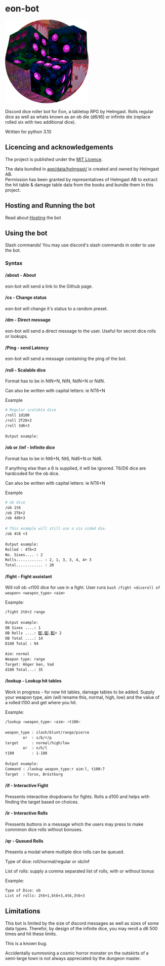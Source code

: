 # eon-bot

<img src="images/logo.png" >

Discord dice roller bot for Eon, a tabletop RPG by Helmgast.
Rolls regular dice as well as whats known as an ob die (d6/t6) or infinite die (replace rolled six with two additional dice).

Written for python 3.10

## Licencing and acknowledgements

The project is published under the [MIT Licence](LICENSE.md).

The data bundled in [app/data/helmgast/](app/data/helmgast/) is created and owned by Helmgast AB.</br>
Permission has been granted by representatives of Helmgast AB to extract the hit table & damage table data from the books and bundle them in this project.

## Hosting and Running the bot

Read about [Hosting](docs/HOSTING.md) the bot

## Using the bot

Slash commands! You may use discord's slash commands in order to use the bot.

### Syntax

#### /about - About

eon-bot will send a link to the Github page.

#### /cs - Change status

eon-bot will change it's status to a random preset.

#### /dm - Direct message

eon-bot will send a direct message to the user.
Useful for secret dice rolls or lookups.

#### /Ping - send Latency

eon-bot will send a message containing the ping of the bot.

#### /roll - Scalable dice

Format has to be in NtN+N, NtN, NdN+N or NdN.

Can also be written with capital letters: ie NT6+N

Example

```bash
# Regular scalable dice
/roll 1d100
/roll 2T20+2
/roll 3d6+3

Output example:

```

#### /ob or /inf - Infinite dice

Format has to be in Nt6+N, Nt6, Nd6+N or Nd6.

if anything else than a 6 is supplied, it will be ignored. T6/D6 dice are hardcoded for the ob dice.

Can also be written with capital letters: ie NT6+N

Example

```bash
# ob dice
/ob 1t6
/ob 2T6+2
/ob 4d6+3

# This example will still use a six sided die.
/ob 4t8 +3

Output example:
Rolled : 4T6+3
No. Sixes.... : 2
Rolls............ : 2, 1, 3, 3, 4, 4+ 3
Total............ : 20
```

#### /fight - Fight assistant

Will roll ob +t100 dice for use in a fight.
User runs ```bash /fight <diceroll of weapon> <weapon_type> <aim>```

Example:

```bash
/fight 2t6+2 range

Output example:
OB Sixes ....: 1
OB Rolls ....: 5️⃣,2️⃣,5️⃣+ 2
OB Total ....: 14
D100 Total : 94

Aim: normal
Weapon type: range
Target: Höger ben, Vad
d100 Total...: 35
```

#### /lookup - Lookup hit tables

Work in progress - for now hit tables, damage tables to be added.
Supply your weapon type, aim (will rename this, normal, high, low) and the value of a rolled t100 and get where you hit.

Example:

```bash
/lookup <weapon_type> <aim> <t100>

weapon_type : slash/blunt/range/pierce
        or  : s/b/r/p
target      : normal/high/low
        or  : n/h/l
t100        : 1-100

Output example:
Command : /lookup weapon_type:r aim:l, t100:7
Target  : Torso, Bröstkorg

```

#### /if - Interactive Fight

Pressents interactive dropdowns for fights.
Rolls a d100 and helps with finding the target based on choices.

#### /ir - Interactive Rolls

Pressents buttons in a message which the users may press to make commmon dice rolls without bonuses.

#### /qr - Queued Rolls

Presents a modal where multiple dice rolls can be queued.

Type of dice: roll/normal/regular or ob/inf

List of rolls: supply a comma separated list of rolls, with or without bonus

Example:

```bash
Type of Dice: ob
List of rolls: 2t6+1,6t6+3,4t6,3t6+3
```

## Limitations

This bot is limited by the size of discord messages as well as sizes of some data types. Therefor, by design of the infinite dice, you may reroll a d6 500 times and hit these limits.

This is a known bug.

Accidentally summoning a cosmic horror monster on the outskirts of a semi-large town is not always appreciated by the dungeon master.

